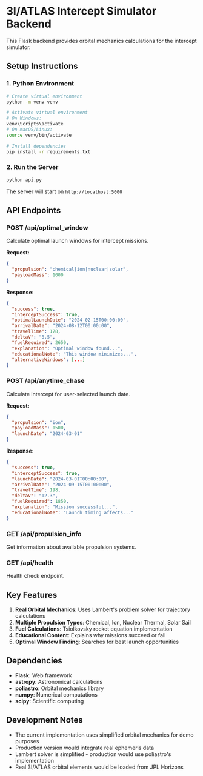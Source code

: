 # 3I/ATLAS Intercept Simulator Backend

This Flask backend provides orbital mechanics calculations for the intercept simulator.

## Setup Instructions

### 1. Python Environment
```bash
# Create virtual environment
python -m venv venv

# Activate virtual environment
# On Windows:
venv\Scripts\activate
# On macOS/Linux:
source venv/bin/activate

# Install dependencies
pip install -r requirements.txt
```

### 2. Run the Server
```bash
python api.py
```

The server will start on `http://localhost:5000`

## API Endpoints

### POST /api/optimal_window
Calculate optimal launch windows for intercept missions.

**Request:**
```json
{
  "propulsion": "chemical|ion|nuclear|solar",
  "payloadMass": 1000
}
```

**Response:**
```json
{
  "success": true,
  "interceptSuccess": true,
  "optimalLaunchDate": "2024-02-15T00:00:00",
  "arrivalDate": "2024-08-12T00:00:00",
  "travelTime": 178,
  "deltaV": "8.5",
  "fuelRequired": 2650,
  "explanation": "Optimal window found...",
  "educationalNote": "This window minimizes...",
  "alternativeWindows": [...]
}
```

### POST /api/anytime_chase
Calculate intercept for user-selected launch date.

**Request:**
```json
{
  "propulsion": "ion",
  "payloadMass": 1500,
  "launchDate": "2024-03-01"
}
```

**Response:**
```json
{
  "success": true,
  "interceptSuccess": true,
  "launchDate": "2024-03-01T00:00:00",
  "arrivalDate": "2024-09-15T00:00:00",
  "travelTime": 198,
  "deltaV": "12.3",
  "fuelRequired": 1850,
  "explanation": "Mission successful...",
  "educationalNote": "Launch timing affects..."
}
```

### GET /api/propulsion_info
Get information about available propulsion systems.

### GET /api/health
Health check endpoint.

## Key Features

1. **Real Orbital Mechanics**: Uses Lambert's problem solver for trajectory calculations
2. **Multiple Propulsion Types**: Chemical, Ion, Nuclear Thermal, Solar Sail
3. **Fuel Calculations**: Tsiolkovsky rocket equation implementation
4. **Educational Content**: Explains why missions succeed or fail
5. **Optimal Window Finding**: Searches for best launch opportunities

## Dependencies

- **Flask**: Web framework
- **astropy**: Astronomical calculations
- **poliastro**: Orbital mechanics library
- **numpy**: Numerical computations
- **scipy**: Scientific computing

## Development Notes

- The current implementation uses simplified orbital mechanics for demo purposes
- Production version would integrate real ephemeris data
- Lambert solver is simplified - production would use poliastro's implementation
- Real 3I/ATLAS orbital elements would be loaded from JPL Horizons

